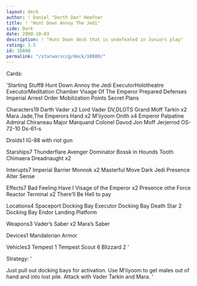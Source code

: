 ```yaml
---
layout: deck
author: ! Daniel "Darth Dan" Heefner
title: ! "Hunt Down Annoy The Jedi"
side: Dark
date: 2000-10-03
description: ! "Hunt Down deck that is undefeated in Juniors play"
rating: 3.5
id: 10880
permalink: "/starwarsccg/deck/10880/"
---
```

Cards: 

'Starting Stuff8
Hunt Down Annoy the Jedi
ExecutorHolotheatre
ExecutorMeditation Chamber
Visage Of The Emperor
Prepared Defenses
Imperial Arrest Order
Mobilization Points
Secret Plans

Characters19
Darth Vader x2
Lord Vader
DV,DLOTS
Grand Moff Tarkin x2
Mara Jade,The Emperors Hand x2
M’iiyoom Onith x4
Emperor Palpatine
Admiral Chiraneau
Major Marquand
Colonel Davod Jon
Moff Jerjerrod
OS-72-10
Ds-61-s

Droids1
IG-88 with riot gun

Starships7
Thunderflare
Avenger
Dominator
Bossk in Hounds Tooth
Chimaera
Dreadnaught x2

Interupts7
Imperial Barrier
Monnok x2
Masterful Move
Dark Jedi Presence
Alter
Sense

Effects7
Bad Feeling Have I
Visage of the Emperor x2
Presence othe Force
Reactor Terminal x2
There’ll Be Hell to pay

Locations4
Spaceport Docking Bay
Executor Docking Bay
Death Star 2 Docking Bay
Endor Landing Platform

Weapons3
Vader’s Saber x2
Mara’s Saber

Devices1
Mandalorian Armor

Vehicles3
Tempest 1
Tempest Scout 6
Blizzard 2
'

Strategy: '

Just pull out docking bays for activation. Use M’iiyoom to get males out of hand and into lost pile. Attack with Vader Tarkin and Mara.   '
